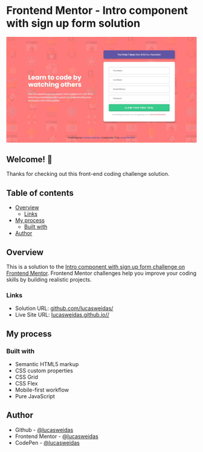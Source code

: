 # Frontend Mentor - Intro component with sign up form solution

![Preview for the ](./preview/desktop-preview.jpg)

## Welcome! 👋

Thanks for checking out this front-end coding challenge solution.

## Table of contents
- [Overview](#overview)
  - [Links](#links)
- [My process](#my-process)
  - [Built with](#built-with)
- [Author](#author)

## Overview

This is a solution to the [Intro component with sign up form challenge on Frontend Mentor](https://www.frontendmentor.io/challenges/intro-component-with-signup-form-5cf91bd49edda32581d28fd1). Frontend Mentor challenges help you improve your coding skills by building realistic projects.

### Links

- Solution URL: [github.com/lucasweidas/](https://github.com/lucasweidas/)
- Live Site URL: [lucasweidas.github.io//](https://lucasweidas.github.io//)

## My process

### Built with

- Semantic HTML5 markup
- CSS custom properties
- CSS Grid
- CSS Flex
- Mobile-first workflow
- Pure JavaScript

## Author

- Github - [@lucasweidas](https://github.com/LucasWeidas)
- Frontend Mentor - [@lucasweidas](https://www.frontendmentor.io/profile/lucasweidas)
- CodePen - [@lucasweidas](https://codepen.io/lucasweidas)
